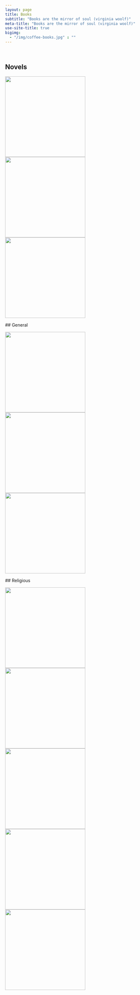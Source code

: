 ```yaml
---
layout: page
title: Books
subtitle: "Books are the mirror of soul (virginia woolf)"
meta-title: "Books are the mirror of soul (virginia woolf)"
use-site-title: true
bigimg:
  - "/img/coffee-books.jpg" : ""
---
```

<script type="text/javascript" src="https://free-hit-counters.net/count/1xg8"></script><br>
## Novels
<p float="left">
  <a href="Peer-e-Kamil.pdf" target="_blank"><img src="../img/peer-e-kamil.jpg" height="260px"></a>
  <a href="iman-umaeed-aur-muhabat.pdf" target="_blank"><img src="../img/iman-umaeed-aur-muhabat.jpg" height="260px"></a>
 <a href="maat honay tak.pdf" target="_blank"><img src="../img/maat honay tak.png" height="260px"></a>
</p>
## General
<p float="left">
  <a href="The 7 habits of highly effective people.pdf" target="_blank"><img src="../img/The 7 habits of highly effective people.jpg" height="260px"></a>
  <a href="Struggling-to-Surrender-Dr-Jeffrey-Lang.pdf" target="_blank"><img src="../img/Struggling-to-Surrender-Dr-Jeffrey-Lang.jpg" height="260px"></a>
  <a href="The-Kite-Runner.pdf" target="_blank"><img src="../img/The-Kite-Runner.jpg" height="260px"></a>
</p>
## Religious
<p float="left">
  <a href="Mohammad-e-Arbi PBUH.pdf" target="_blank"><img src="../img/Mohammad-e-Arbi PBUH.jpg" height="260px"></a>
  <a href="Sunnat ki aaeeni hayseeat.pdf" target="_blank"><img src="../img/Sunnat ki aaeeni hayseeat.jpg" height="260px"></a>
  <a href="Tauheed aur Rasaalat.pdf" target="_blank"><img src="../img/Tauheed aur Rasaalat.jpg" height="260px"></a>
  <a href="Zad-e-Rah.pdf" target="_blank"><img src="../img/Zad-e-Rah.jpg" height="260px"></a>
  <a href="tazkia_e_nafs.pdf" target="_blank"><img src="../img/tazkia_e_nafs.jpg" height="260px"></a>
</p>
